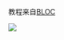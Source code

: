教程来自[BLOC](https://www.bloc.io/swiftris-build-your-first-ios-game-with-swift)

![](https://cdn3.bloc.io/assets/books/swiftris/transparent-iphone-f1a4431b2298c0594b3b92cbc91a5ad2.gif)
